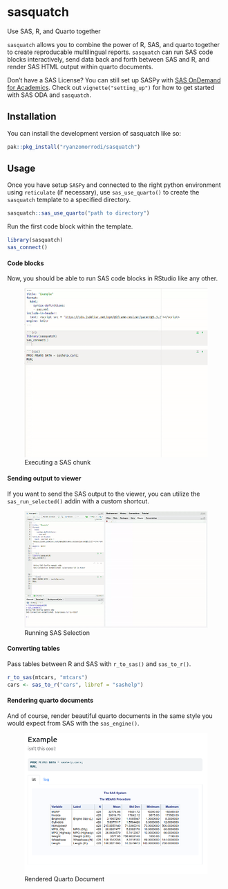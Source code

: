 
<!-- README.md is generated from README.Rmd. Please edit that file -->

# sasquatch

<!-- badges: start -->
<!-- badges: end -->

Use SAS, R, and Quarto together

`sasquatch` allows you to combine the power of R, SAS, and quarto
together to create reproducable multilingual reports. `sasquatch` can
run SAS code blocks interactively, send data back and forth between SAS
and R, and render SAS HTML output within quarto documents.

Don’t have a SAS License? You can still set up SASPy with [SAS OnDemand
for
Academics](https://www.sas.com/en_us/software/on-demand-for-academics.html#928a7e06-1416-4d88-b966-311df1bdfea6).
Check out `vignette("setting_up")` for how to get started with SAS ODA
and `sasquatch`.

## Installation

You can install the development version of sasquatch like so:

``` r
pak::pkg_install("ryanzomorrodi/sasquatch")
```

## Usage

Once you have setup `SASPy` and connected to the right python
environment using `reticulate` (if necessary), use `sas_use_quarto()` to
create the `sasquatch` template to a specified directory.

``` r
sasquatch::sas_use_quarto("path to directory")
```

Run the first code block within the template.

``` r
library(sasquatch)
sas_connect()
```

#### Code blocks

Now, you should be able to run SAS code blocks in RStudio like any
other.

<figure>
<img src="man/figures/run_sas_chunk.gif" alt="Executing a SAS chunk" />
<figcaption aria-hidden="true">Executing a SAS chunk</figcaption>
</figure>

#### Sending output to viewer

If you want to send the SAS output to the viewer, you can utilize the
`sas_run_selected()` addin with a custom shortcut.

<figure>
<img src="man/figures/run_sas_selected.gif"
alt="Running SAS Selection" />
<figcaption aria-hidden="true">Running SAS Selection</figcaption>
</figure>

#### Converting tables

Pass tables between R and SAS with `r_to_sas()` and `sas_to_r()`.

``` r
r_to_sas(mtcars, "mtcars")
cars <- sas_to_r("cars", libref = "sashelp")
```

#### Rendering quarto documents

And of course, render beautiful quarto documents in the same style you
would expect from SAS with the `sas_engine()`.

<figure>
<img src="man/figures/rendered_quarto.png"
alt="Rendered Quarto Document" />
<figcaption aria-hidden="true">Rendered Quarto Document</figcaption>
</figure>
